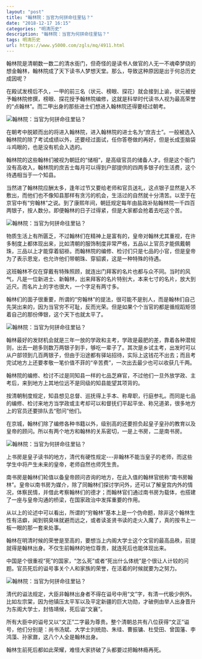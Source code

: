 ```yaml
---
layout: "post"
title: "翰林院：当官为何拼命往里钻？"
date: "2018-12-17 16:15"
categories: "明清历史"
description: "翰林院：当官为何拼命往里钻？"
tags: 明清历史
url: https://www.y5000.com/zgls/mq/4911.html
---
```






翰林院是清朝数一数二的清水衙门，但奇怪的是读书人做官的人无一不魂牵梦绕的想金翰林，翰林院成了天下读书人梦想天堂。那么，导致这种原因是出于何总历史成因呢？

在殿试发榜后不久，一甲的前三名（状元、榜眼、探花）就会接到上谕，状元被授予翰林院修撰，榜眼、探花授予翰林院编修，这就是科举时代读书人视为最高荣誉的“点翰林”。而二甲出身的那些进士们想进入翰林院还得要经过朝考。

![翰林院：当官为何拼命往里钻？](/uploads/allimg/161110/6-161110105345947.JPG)

在朝考中脱颖而出的将进入翰林院，进入翰林院的进士名为“庶吉士”。一般被选入翰林院的除了考试成绩以外，还要经过面试，任你答卷做的再好，但是长成歪脑袋斗鸡眼的，也是没有机会入选的。

翰林院的这些翰林们被视为朝廷的“储相”，是高级官员的储备人才。但是这个衙门没有高收入，翰林院的庶吉士每月可以得到户部提供的四两多银子的生活费，这个待遇相当于一个知县。

当然进了翰林院应酬太多，逢年过节又要给老师和官员送礼，这点银子显然是入不敷出，而他们也不像知县那样有贪污的机会，生活过的自然就十分清苦。以至于在京官中有“穷翰林”之说。到了康熙年间，朝廷规定每年由盐政补贴翰林院一千四百两银子，按人数分。即便翰林的日子过得紧，但是大家都会抢着去吃这个苦。

![翰林院：当官为何拼命往里钻？](/uploads/allimg/161110/6-1611101054395O.JPG)

物质生活上有所匮乏，不过翰林们在精神上是富有的，皇帝对翰林尤其重视，在许多制度上都体现出来，比如清朝的服饰制度非常严格，五品以上官员才能佩戴朝珠，三品以上才能穿着貂褂。而翰林院的编修、检讨们只是七品的小官，但是皇帝为了表示恩宠，也允许他们带朝珠、穿貂裘，这是一种特殊的待遇。

这班翰林不仅在穿戴有特殊照顾，就连出门拜客的名片也都与众不同。当时的风气，凡是一位新进士、新翰林，出来拜客的名片特别大，本来七寸的名片，放大到近尺。而名片上的字也很大，一个字足有两寸多。

翰林们的面子很重要，所谓的“穷翰林”的提法，很可能不是别人，而是翰林们自己先哭出来的，因为当官穷不可耻，反而光荣。但是如果个个当官的都是循规蹈矩领着自己的那份俸银，这个天下也就太平了。

![翰林院：当官为何拼命往里钻？](/uploads/allimg/161110/6-161110105639127.JPG)

翰林最好的发财机会就是三年一放的学政和主考，学政是最肥的差，靠着各种潜规则，出去一趟多则数万两银子到手，够吃一辈子了。其次是乡试主考，出发时可以从户部领到几百两银子，但由于沿途都有驿站招待，实际上这钱花不出去；而且考完试地方上还要孝敬一笔价值不菲的“辛苦费”，一次出去最少也可以收获几千两。

翰林院的编修、检讨不过是同知县一样的七品芝麻官，不过他们一旦外放学政、主考后，来到地方上其地位远不是同级的知县能望其项背的。

按清朝制度规定，知县想见总督、巡抚得上手本、称卑职，行庭参礼。而同是七品的编修、检讨来地方当学政或主考却可以和督抚们平起平坐、称兄道弟，很多地方上的官员还要排队去“慰问”他们。

在京城，翰林们除了编修各种书籍以外，级别高的还要担负起皇子皇孙的教育以及皇帝的顾问。所以有两个地方和翰林的关系密切，一是上书房，二是南书房。

![翰林院：当官为何拼命往里钻？](/uploads/allimg/161110/6-1611101055231K.JPG)

上书房是皇子读书的地方，清代有硬性规定---非翰林不能当皇子的老师，而这些学生中将产生未来的皇帝，老师自然也师凭生贵。

南书房是翰林们轮值以备皇帝顾问咨询的地方，在此入值的翰林官统称“南书房翰林”。皇帝以南书房为媒介，除了同翰林们探讨学问外，还可以了解皇宫内外的情况，体察民情，并借此考察翰林们的德才；而翰林官们通过南书房为载体，也搭建了一座与皇帝沟通的桥梁，在国家政治中发挥重要的作用。

从以上的论述中可以看出，所谓的“穷翰林”基本上是一个伪命题，除非这个翰林生性有洁癖，闻到铜臭味就避而远之，或者读圣贤书读的走火入魔了，真的按书上一板一眼的那一套来处事。

翰林在明清时候的荣誉是至高的，要想当上内阁大学士这个文官的最高品秩，前提就得是翰林出身。不仅生前翰林的地位尊贵，就连死后也能体现出来。

中国是个很重视“死”的国家，“怎么死”或者“死出什么体统”是个很让人计较的问题。官员死后的谥号事关个人和家族的荣誉，在活着的时候就要为之努力。

![翰林院：当官为何拼命往里钻？](/uploads/allimg/161110/6-161110105544Y6.JPG)

清代的谥法规定，大臣非翰林出身者不得在谥号中用“文”字，有清一代极少例外。比如左宗棠，因为他镇压太平军以及平定新疆的巨大功勋，才破例由举人出身晋升为东阁大学士，封恪靖候，死后谥“文襄”。

所有大臣中的谥号又以“文正”二字最为尊贵。整个清朝总共有八位获得“文正”谥号，他们分别是：尚书汤斌、大学士刘统勋、朱珪、曹振镛、杜受田、曾国藩、李鸿藻、孙家鼐，这八个人全是翰林出身。

翰林生前死后都如此荣耀，难怪大家挤破了头都要过把翰林瘾再死。
